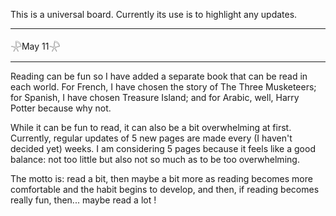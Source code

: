 This is a universal board. Currently its use is to highlight any updates.

_________________________________________________________________________

𓇻May 11𓇻

______

Reading can be fun so I have added a separate book that can be read in each world. For French, I have chosen the story of The Three Musketeers; for Spanish, I have chosen Treasure Island; and for Arabic, well, Harry Potter because why not.

While it can be fun to read, it can also be a bit overwhelming at first. Currently, regular updates of 5 new pages are made every (I haven't decided yet) weeks. I am considering 5 pages because it feels like a good balance: not too little but also not so much as to be too overwhelming.

The motto is: read a bit, then maybe a bit more as reading becomes more comfortable and the habit begins to develop, and then, if reading becomes really fun, then... maybe read a lot !
